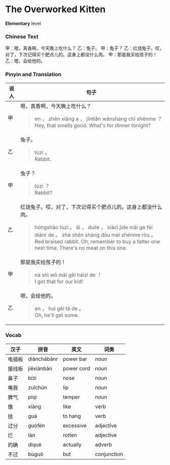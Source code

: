# The Overworked Kitten
**Elementary** level
### Chinese Text
甲：嗯，真香啊，今天晚上吃什么？
乙：兔子。
甲：兔子？
乙：红烧兔子。哎，对了，下次记得买个肥点儿的。这身上都没什么肉。
甲：那是我买给孩子的！
乙：嗯，会给他的。

### Pinyin and Translation
|说人|句子|
|----|----|
|甲|嗯，真香啊，今天晚上吃什么？<blockquote>en ， zhēn xiāng a ， jīntiān wǎnshang chī shénme ？<br />Hey, that smells good. What's for dinner tonight?</blockquote>|
|乙|兔子。<blockquote>tùzi 。<br />Rabbit.</blockquote>|
|甲|兔子？<blockquote>tùzi ？<br />Rabbit?</blockquote>|
|乙|红烧兔子。哎，对了，下次记得买个肥点儿的。这身上都没什么肉。<blockquote>hóngshāo tùzi 。 āi ， duìle ， xiàcì jìde mǎi ge féi diǎnr de 。 zhè shēn shàng dōu méi shénme ròu 。<br />Red braised rabbit. Oh, remember to buy a fatter one next time. There's no meat on this one.</blockquote>|
|甲|那是我买给孩子的！<blockquote>nà shì wǒ mǎi gěi háizi de ！<br />I got that for our kid!</blockquote>|
|乙|嗯，会给他的。<blockquote>en ， huì gěi tā de 。<br />Oh, he'll get some.</blockquote>|
### Vocab
|汉子|拼音|英文|词类|
|----|----|----|----|
|电插板|diànchābǎnr|power bar|noun|
|接线板|jiēxiànbǎn|power cord|noun|
|鼻子|bízi|nose|noun|
|嘴唇|zuǐchún|lip|noun|
|脾气|píqì|temper|noun|
|像|xiàng|like|verb|
|挂|guà|to hang|verb|
|过分|guòfèn|excessive|adjective|
|烂|làn|rotten|adjective|
|的确|díquè|actually|adverb|
|不过|bùguò|but|conjunction|